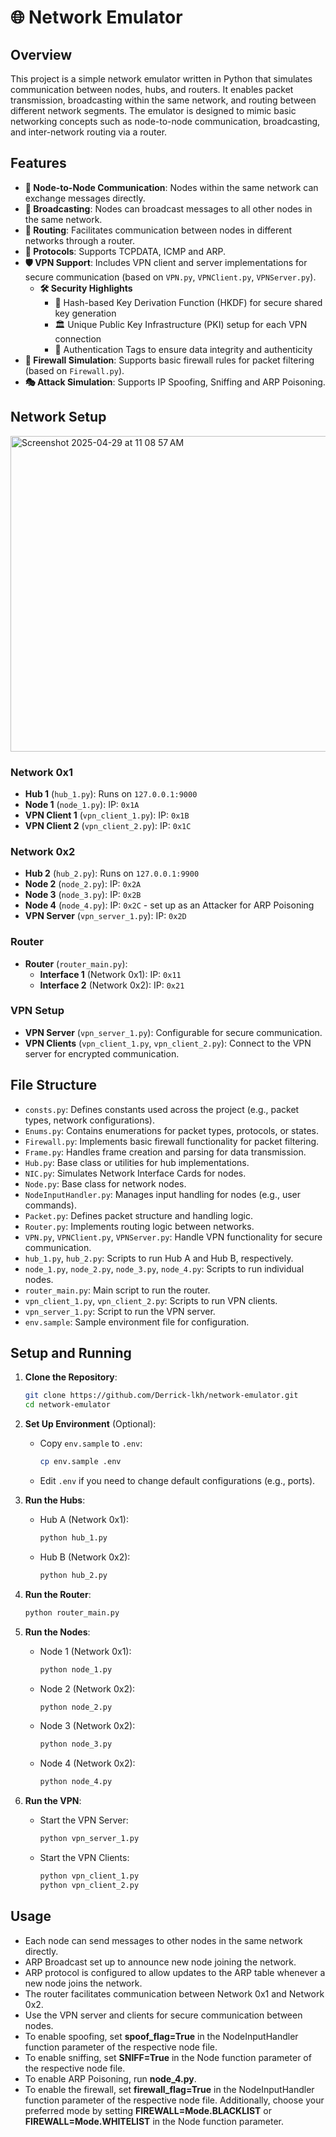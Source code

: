 # 🌐 Network Emulator

## Overview
This project is a simple network emulator written in Python that simulates communication between nodes, hubs, and routers. It enables packet transmission, broadcasting within the same network, and routing between different network segments. The emulator is designed to mimic basic networking concepts such as node-to-node communication, broadcasting, and inter-network routing via a router.

## Features
- **🔗 Node-to-Node Communication**: Nodes within the same network can exchange messages directly.
- **📢 Broadcasting**: Nodes can broadcast messages to all other nodes in the same network.
- **🧭 Routing**: Facilitates communication between nodes in different networks through a router.
- **📡 Protocols**: Supports TCPDATA, ICMP and ARP.
- **🛡️ VPN Support**: Includes VPN client and server implementations for secure communication (based on `VPN.py`, `VPNClient.py`, `VPNServer.py`).
  - **🛠️ Security Highlights**
    - 🔑 Hash-based Key Derivation Function (HKDF) for secure shared key generation
    - 🏛️ Unique Public Key Infrastructure (PKI) setup for each VPN connection
    - 🧩 Authentication Tags to ensure data integrity and authenticity
- **🚪 Firewall Simulation**: Supports basic firewall rules for packet filtering (based on `Firewall.py`).
- **🎭 Attack Simulation**: Supports IP Spoofing, Sniffing and ARP Poisoning. 

## Network Setup
<img width="505" alt="Screenshot 2025-04-29 at 11 08 57 AM" src="https://github.com/user-attachments/assets/0e6503a7-3b38-471d-b926-d565d299078d" />

### Network 0x1
- **Hub 1** (`hub_1.py`): Runs on `127.0.0.1:9000`
- **Node 1** (`node_1.py`): IP: `0x1A`
- **VPN Client 1** (`vpn_client_1.py`): IP: `0x1B`
- **VPN Client 2** (`vpn_client_2.py`): IP: `0x1C`

### Network 0x2
- **Hub 2** (`hub_2.py`): Runs on `127.0.0.1:9900`
- **Node 2** (`node_2.py`): IP: `0x2A`
- **Node 3** (`node_3.py`): IP: `0x2B`
- **Node 4** (`node_4.py`): IP: `0x2C` - set up as an Attacker for ARP Poisoning
- **VPN Server** (`vpn_server_1.py`): IP: `0x2D`

### Router
- **Router** (`router_main.py`):
  - **Interface 1** (Network 0x1): IP: `0x11`
  - **Interface 2** (Network 0x2): IP: `0x21`

### VPN Setup
- **VPN Server** (`vpn_server_1.py`): Configurable for secure communication.
- **VPN Clients** (`vpn_client_1.py`, `vpn_client_2.py`): Connect to the VPN server for encrypted communication.

## File Structure
- `consts.py`: Defines constants used across the project (e.g., packet types, network configurations).
- `Enums.py`: Contains enumerations for packet types, protocols, or states.
- `Firewall.py`: Implements basic firewall functionality for packet filtering.
- `Frame.py`: Handles frame creation and parsing for data transmission.
- `Hub.py`: Base class or utilities for hub implementations.
- `NIC.py`: Simulates Network Interface Cards for nodes.
- `Node.py`: Base class for network nodes.
- `NodeInputHandler.py`: Manages input handling for nodes (e.g., user commands).
- `Packet.py`: Defines packet structure and handling logic.
- `Router.py`: Implements routing logic between networks.
- `VPN.py`, `VPNClient.py`, `VPNServer.py`: Handle VPN functionality for secure communication.
- `hub_1.py`, `hub_2.py`: Scripts to run Hub A and Hub B, respectively.
- `node_1.py`, `node_2.py`, `node_3.py`, `node_4.py`: Scripts to run individual nodes.
- `router_main.py`: Main script to run the router.
- `vpn_client_1.py`, `vpn_client_2.py`: Scripts to run VPN clients.
- `vpn_server_1.py`: Script to run the VPN server.
- `env.sample`: Sample environment file for configuration.

## Setup and Running

1. **Clone the Repository**:
   ```bash
   git clone https://github.com/Derrick-lkh/network-emulator.git
   cd network-emulator
   ```

2. **Set Up Environment** (Optional):
   - Copy `env.sample` to `.env`:
     ```bash
     cp env.sample .env
     ```
   - Edit `.env` if you need to change default configurations (e.g., ports).

3. **Run the Hubs**:
   - Hub A (Network 0x1):
     ```bash
     python hub_1.py
     ```
   - Hub B (Network 0x2):
     ```bash
     python hub_2.py
     ```

4. **Run the Router**:
   ```bash
   python router_main.py
   ```
   
5. **Run the Nodes**:
   - Node 1 (Network 0x1):
     ```bash
     python node_1.py
     ```
   - Node 2 (Network 0x2):
     ```bash
     python node_2.py
     ```
   - Node 3 (Network 0x2):
     ```bash
     python node_3.py
     ```
   - Node 4 (Network 0x2):
     ```bash
     python node_4.py
     ```

6. **Run the VPN**:
   - Start the VPN Server:
     ```bash
     python vpn_server_1.py
     ```
   - Start the VPN Clients:
     ```bash
     python vpn_client_1.py
     python vpn_client_2.py
     ```

## Usage
- Each node can send messages to other nodes in the same network directly.
- ARP Broadcast set up to announce new node joining the network.
- ARP protocol is configured to allow updates to the ARP table whenever a new node joins the network.
- The router facilitates communication between Network 0x1 and Network 0x2.
- Use the VPN server and clients for secure communication between nodes.
- To enable spoofing, set **spoof_flag=True** in the NodeInputHandler function parameter of the respective node file.
- To enable sniffing, set **SNIFF=True** in the Node function parameter of the respective node file.
- To enable ARP Poisoning, run **node_4.py**.
- To enable the firewall, set **firewall_flag=True** in the NodeInputHandler function parameter of the respective node file. Additionally, choose your preferred mode by setting **FIREWALL=Mode.BLACKLIST** or **FIREWALL=Mode.WHITELIST** in the Node function parameter.
